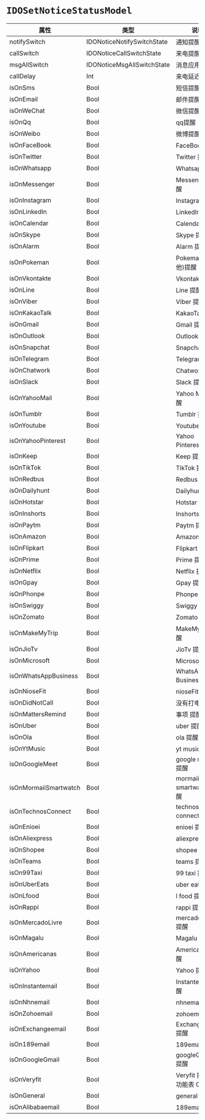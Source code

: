 # `IDOSetNoticeStatusModel`

| 属性        | 类型    | 说明         |
| ----------- | ------- | ------------ |
| notifySwitch | IDONoticeNotifySwitchState | 通知提醒开关 |
| callSwitch | IDONoticeCallSwitchState | 来电提醒开关 |
| msgAllSwitch | IDONoticeMsgAllSwitchState | 消息应用总开关 |
| callDelay | Int | 来电延迟 | Call delay |
| isOnSms | Bool | 短信提醒 | SMS reminder |
| isOnEmail | Bool | 邮件提醒 | Email alert |
| isOnWeChat | Bool | 微信提醒 | WeChat reminder |
| isOnQq | Bool | qq提醒 | qq reminder |
| isOnWeibo | Bool | 微博提醒 | Weibo reminder |
| isOnFaceBook | Bool | FaceBook 提醒 | FaceBook Reminder |
| isOnTwitter | Bool | Twitter 提醒 | Twitter Reminder |
| isOnWhatsapp | Bool | Whatsapp 提醒 | Whatsapp Reminder |
| isOnMessenger | Bool | Messenger 提醒 | Messenger reminder |
| isOnInstagram | Bool | Instagram 提醒 | Instagram reminder |
| isOnLinkedIn | Bool | LinkedIn 提醒 | LinkedIn Reminder |
| isOnCalendar | Bool | Calendar 提醒 | Calendar Reminder |
| isOnSkype | Bool | Skype 提醒 | Skype reminder |
| isOnAlarm | Bool | Alarm 提醒 | Alarm Reminder |
| isOnPokeman | Bool | Pokeman (其他)提醒 | Pokemon Reminder(other) |
| isOnVkontakte | Bool | Vkontakte 提醒 | Vkontakte Reminder |
| isOnLine | Bool | Line 提醒 | Line reminder |
| isOnViber | Bool | Viber 提醒 | Viber reminder |
| isOnKakaoTalk | Bool | KakaoTalk 提醒 | KakaoTalk Reminder |
| isOnGmail | Bool | Gmail 提醒 | Gmail reminder |
| isOnOutlook | Bool | Outlook 提醒 | Outlook reminder |
| isOnSnapchat | Bool | Snapchat 提醒 | Snapchat Reminder |
| isOnTelegram | Bool | Telegram 提醒 | Telegram Reminder |
| isOnChatwork | Bool | Chatwork 提醒 | Chatwork |
| isOnSlack | Bool | Slack 提醒 | Slack |
| isOnYahooMail | Bool | Yahoo Mail 提醒 | Yahoo Mail |
| isOnTumblr | Bool | Tumblr 提醒 | Tumblr |
| isOnYoutube | Bool | Youtube 提醒 | Youtube |
| isOnYahooPinterest | Bool | Yahoo Pinterest 提醒 | Yahoo Pinterest |
| isOnKeep | Bool | Keep 提醒 | keep |
| isOnTikTok | Bool | TikTok 提醒 |抖音 |
| isOnRedbus | Bool | Redbus 提醒 | redbus |
| isOnDailyhunt | Bool | Dailyhunt 提醒 | dailyhunt |
| isOnHotstar | Bool | Hotstar 提醒 | hotstar |
| isOnInshorts | Bool | Inshorts 提醒 | inshorts |
| isOnPaytm | Bool | Paytm 提醒 | paytm |
| isOnAmazon | Bool | Amazon 提醒 | amazon |
| isOnFlipkart | Bool | Flipkart 提醒 | flipkart |
| isOnPrime | Bool | Prime 提醒 | prime |
| isOnNetflix | Bool | Netflix 提醒 | netflix |
| isOnGpay | Bool | Gpay 提醒 | gpay |
| isOnPhonpe | Bool | Phonpe 提醒 | phonpe |
| isOnSwiggy | Bool | Swiggy 提醒 | swiggy |
| isOnZomato | Bool | Zomato 提醒 | zomato |
| isOnMakeMyTrip | Bool | MakeMyTrip 提醒 | make my trip |
| isOnJioTv | Bool | JioTv 提醒 | jio tv |
| isOnMicrosoft | Bool | Microsoft 提醒 | Microsoft |
| isOnWhatsAppBusiness | Bool | WhatsApp Business 提醒 | WhatsApp Business |
| isOnNioseFit | Bool | nioseFit 提醒 | noiseFit |
| isOnDidNotCall | Bool | 没有打电话提醒|没有打电话 |
| isOnMattersRemind | Bool | 事项 提醒 | matters remind |
| isOnUber | Bool | uber 提醒 | uber |
| isOnOla | Bool | ola 提醒 | ola |
| isOnYtMusic | Bool | yt music 提醒 | yt music |
| isOnGoogleMeet | Bool | google meet 提醒 |
| isOnMormaiiSmartwatch | Bool | mormaii smartwatch 提醒 |
| isOnTechnosConnect | Bool | technos connect 提醒 |
| isOnEnioei | Bool | enioei 提醒 |
| isOnAliexpress | Bool | aliexpress 提醒 |
| isOnShopee | Bool | shopee 提醒 |
| isOnTeams | Bool | teams 提醒 |
| isOn99Taxi | Bool | 99 taxi 提醒 |
| isOnUberEats | Bool | uber eats 提醒 |
| isOnLfood | Bool | l food 提醒 |
| isOnRappi | Bool | rappi 提醒 |
| isOnMercadoLivre | Bool | mercado Livre 提醒 |
| isOnMagalu | Bool | Magalu 提醒 |
| isOnAmericanas | Bool | Americanas 提醒 |
| isOnYahoo | Bool | Yahoo 提醒 |
| isOnInstantemail | Bool | Instantemail 提醒 | 支持Instantemail的功能表 |
| isOnNhnemail | Bool | nhnemail 提醒 | 支持NAVER邮件的功能表 |
| isOnZohoemail | Bool | zohoemail 提醒 | 支持ZoHo邮箱的功能表 |
| isOnExchangeemail | Bool | Exchangeemail 提醒 | 支持Exchange+ Mail Client 交换邮件的功能表 |
| isOn189email | Bool | 189email 提醒 | 支持189邮件的功能表 |
| isOnGoogleGmail | Bool | googleGmail 提醒 | 支持谷歌邮箱的功能表 |
| isOnVeryfit | Bool | Veryfit 提醒 的功能表 0x4F |
| isOnGeneral | Bool | general 提醒 | 通知支持通用的功能表 0x50 |
| isOnAlibabaemail | Bool | 189email 提醒 |  通知支持阿里巴巴邮箱的功能表 type:0x51 |
